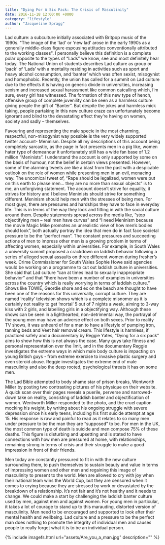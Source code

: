 ```yaml
---
title: "Dying For A Six Pack: The Crisis of Masculinity"
date: 2016-11-18 12:00:00 +0000
category: "lifestyle"
author: "Jacqueline Spragg"
---
```


Lad culture: a subculture initially associated with Britpop music of the 1990s. "The image of the 'lad' or 'new lad' arose in the early 1990s as a generally middle-class figure espousing attitudes conventionally attributed to the working classes". I personally believe this definition is a complete polar opposite to the types of “Lads” we know, see and most definitely hear today. The National Union of students describes Lad culture as group or ‘pack’ of ‘Lads’ with a mentality residing in activities such as sport and heavy alcohol consumption, and ‘banter’ which was often sexist, misogynist and homophobic. Recently, the union has called for a summit on Lad culture due to the effects it is having on generic divide in universities, increasing sexism and increased sexual harassment like common catcalling which, I’m sure, every girl has witnessed. The formation of this new type of hench, offensive group of complete juvenility can be seen as a harmless culture giving people the gift of “Banter”. But despite the jokes and harmless mick taking, people partaking in this new culture craze can unfortunately become ignorant and blind to the devastating effect they’re having on women, society and sadly – themselves. 

Favouring and representing the male specie in the most charming, respectful, non-misogynist way possible is the very widely supported twitter account- Meninism. Despite all my descriptions of this account being completely sarcastic, as the page in fact presents men in a pig like, women hater type of demeanour it unfortunately still has a wide fan base of 1.2 million “Meninists”. I understand the account is only supported by some on the basis of humour, not the belief in certain views presented. However, some of the alarming tweets are like a blast from the past with a despicable outlook on the role of women while presenting men in an evil, menacing way. The uncomical tweet of, “Rape should be legalized, women were put on this earth to please men… they are no more than sexual objects” is to me, an unforgiving statement. The account doesn’t strive for equality, it strives for history and I believe Meninists should strive for something different. Meninism should help men with the stresses of being men. For most guys, there are pressures and hardships they have to face in everyday life. This is in terms of the way they look and fitting in with the social culture around them.  Despite statements spread across the media like, “stop objectifying men – real men have curves” and  “I need Meninism because the movie Magic Mike promotes an unrealistic view of how men’s bodies should look”, both actually portray the idea that men do in fact face societal pressure to be the “perfect man”.
                                                                                                                                                              The constant pressures and succeeding actions of men to impress other men is a growing problem in terms of affecting women, especially within universities. For example, in South Wales a university summit proposed a crackdown on laddish behavior following a series of alleged sexual assaults on three different women during fresher’s week. Crime Commissioner for South Wales Sophie Howe said agencies would be working on a programme to cut out laddish culture in universities. She said that Lad culture “can at times lead to sexually inappropriate behavior” and that “there have been a number of examples in universities across the country which is really worrying in terms of laddish culture.” Shows like TOWIE, Geordie shore and ex on the beach are thought to have been one of the reasons for this universally, corrupt culture. They are named ‘reality’ television shows which is a complete misnomer as it is certainly not reality to get ‘mortal’ 5 out of 7 nights a week, aiming to 3-way kiss with 2 girls, and labelling girls in a objectifying way. Although these shows can be seen in a lighthearted, non-detrimental way, the portrayal of the young men may have an adverse effect on both sexes. Prior to reality TV shows, it was unheard of for a man to have a lifestyle of pumping iron, tanning beds and Veet hair removal cream. This lifestyle is harmless, if practiced safely and a documentary by Reggie Yates, “Dying for a six pack” aims to show how this is not always the case. Many guys take fitness and personal representation over the limit, and in the documentary Reggie investigates the extreme ways in which male body culture is impacting on young British guys - from extreme exercise to invasive plastic surgery and even steroid abuse. Reggie investigates the extreme end of male masculinity and also the deep rooted, psychological threats it has on some men.

The Lad Bible attempted to body shame star of prison breaks, Wentworth Miller by posting two contrasting pictures of his physique on their website. A quick scan over their pages reveals a puerile, perverse and narrowed-down take on reality, consisting of laddish banter and objectification of women. Wentworth Miller responded to the photo, and the cruel caption mocking his weight, by writing about his ongoing struggle with severe depression since his early teens, including his first suicide attempt at age 15. His response is raw and painful to read as it relates to so many men under pressure to be the man they are “supposed” to be.  For men in the UK, the most common type of death is suicide and men compose 75% of these deaths. This figure is disturbing and upsetting and is stated to have connections with how men are pressured at home, with relationships, remaining strong in terms of crisis and their struggle to make a good impression in front of their friends. 

Men today are constantly pressured to fit in with the new culture surrounding them, to push themselves to sustain beauty and value in terms of impressing women and other men and regaining this image of masculinity to present to the world. Men are allowed to cry with joy when their national team wins the World Cup, but they are censored when it comes to crying because they are stressed by work or devastated by the breakdown of a relationship. It’s not fair and it’s not healthy and it needs to change. We could make a start by challenging the laddish banter culture used by men, against men and against women. For young men in particular, it takes a lot of courage to stand up to this marauding, distorted version of masculinity. Men need to be encouraged and supported to look after their mental health and wellbeing. Lad culture and a pressure to be the perfect man does nothing to promote the integrity of individual men and causes people to really forget what it is to be an individual person. 

 {% include imagefs.html url="assets/Are_you_a_man.jpg" description="" %}
